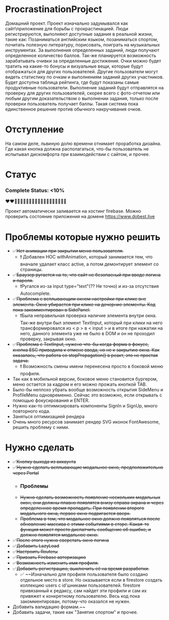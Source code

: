 # ProcrastinationProject
Домашний проект. Проект изначально задумывался как сайт\приложение для борьбы с прокрастинацией. Люди регистрируются, выполняют доступные задания в реальной жизни, такие как: Позаниматься английским языком, позаниматься спортом, почитать полезную литературу, порисовать, поиграть на музыкальных инструментах. За выполнения определенных заданий, люди получают определенное количество баллов. Так-же планируется возможность зарабатывать очивки за определенные достижения. Очки можно будет тратить на какие-то бонусы и визуальные вещи, которые будут отображаться для других пользователей. Другие пользователи могут видеть статистику по очкам и выполнениям заданий других участников. Будет доступна таблица рейтинга, где будут показаны самые продуктивные пользователи. Выполнение заданий будут отправлятся на проверку для других пользователей, скорее всего с фото-отчетом или любым другим доказательством о выполнении задания, только после проверки пользователь получает баллы. Такая система пока единственное решение против обычного накручивания очков.

# Отступление
На самом деле, львиную долю времени отнимает проработка дизайна. Где какая кнопка должна располагаться, что-бы пользователь не испытывал дискомфорта при взаимодействии с сайтом, и прочее.

# Статус
### Complete Status: <10%
:heart::heart::black_heart::black_heart::black_heart::black_heart::black_heart::black_heart::black_heart::black_heart::black_heart::black_heart::black_heart::black_heart::black_heart::black_heart::black_heart::black_heart::black_heart::black_heart:


Проект автоматически заливается на хостинг firebase. Можно проверить состояние приложения на домене https://www.dobest.live

# Проблемы которые нужно решить
- :white_check_mark:~~Нет анимации при закрытии меню пользователя.~~
  - :heavy_exclamation_mark: Добавлен HOC withAnimation, который занимается тем, что вначале удалает класс active, а потом демонтирует элемент со страницы.
- :white_check_mark:~~Браузер ругается на то, что сайт не безопасный при вводе логина и пароля.~~
  - :heavy_exclamation_mark:Ругался из-за input type="text"(?? Не точно) и из-за отсутствия Autocomplete.
- :white_check_mark:~~Проблема с всплывающим окном настройки при клике вне элемента. Окно убирается при клике на дочерние элементы. Код пока закомментирован в SidePanel.~~
  - :heavy_exclamation_mark:Была неправильная проверка наличие элемента внутри окна. Так-же внутри был элемент TextInput, который при клики на него трансформировался из < p > в < input > и в итоге при нажатии на него, данного элемента уже не было в DOM и он не проходил проверку, закрывая окно.
- :white_check_mark:~~Проблема с TextInput, нужено что-бы когда форма в фокусе, кнопка ESC приводила к отмене ввода, но не к закрытию окна. Как оказалась, что работа со stopPropagation() в реакт, это не простая задача.~~
  - :heavy_exclamation_mark: Возможность смены имени перенесена просто в боковой меню профиля.
- Так как в мобильной версии, боковое меню становится бургером, меню остается за кадром и его можно прожать кнопкой TAB.
- Было-бы неплохо убрать вообще возможность открытия SideMenu и ProfileMenu одновременно. Сейчас это возможно, если открывать с помощью фокусирования и ENTER.
- Нужно как-то оптимизировать компоненты SignIn и SignUp, много повторного кода.
- Заняться оптимизацией рендера
- Очень много ресурсов занимает рендер SVG иконок FontAwesome, решить проблему с ними.


# Нужно сделать
- :white_check_mark:~~Кнопку выхода из аккаунта~~
- :white_check_mark:~~Нужно сделать всплывающие модальное окно, предположительно через Portal~~
  - ### Проблемы
  - ~~Нужно сделать возможность появление нескольких модальных окон, они должны плавно появлятся внизу справа экрана и через определенное время пропадать. При появлении второго модального окна, первое окно подвигается вверх.~~
  - ~~Проблема в том, что модальное окно должно появляться после обновление массива с этими событиями в сторе. Какая-то функция может просто диспатчить сообщение об ошибке, и должно появлятся модальное окно.~~
- :white_check_mark:~~После этого нужно сверстать окно логина~~
- :white_check_mark:~~Добавить LazyLoad~~
- :white_check_mark:~~Настроить Routerы~~
- :white_check_mark:~~Привзать Firebase авторизацию~~
- :white_check_mark:~~Возможность изменить имя профиля.~~
- :white_check_mark:~~Добавить регистрацию, выключить её на время разработки.~~
  - :white_check_mark: ~~Изначально для профиля пользователя было создано отдельное место в store. Но оказывается если в firestore создать коллекцию users с id'шниками пользователей. firestore привязанный к редаксу, сам найдет эти профили и сам их привяжет к конкретному пользователю. Весь код пока закомментирован, потому-что оказался не нужен.
- Добавить валидацию формам.~~
- Добавить задачи, такие как "Занятие спортом" и прочее.
